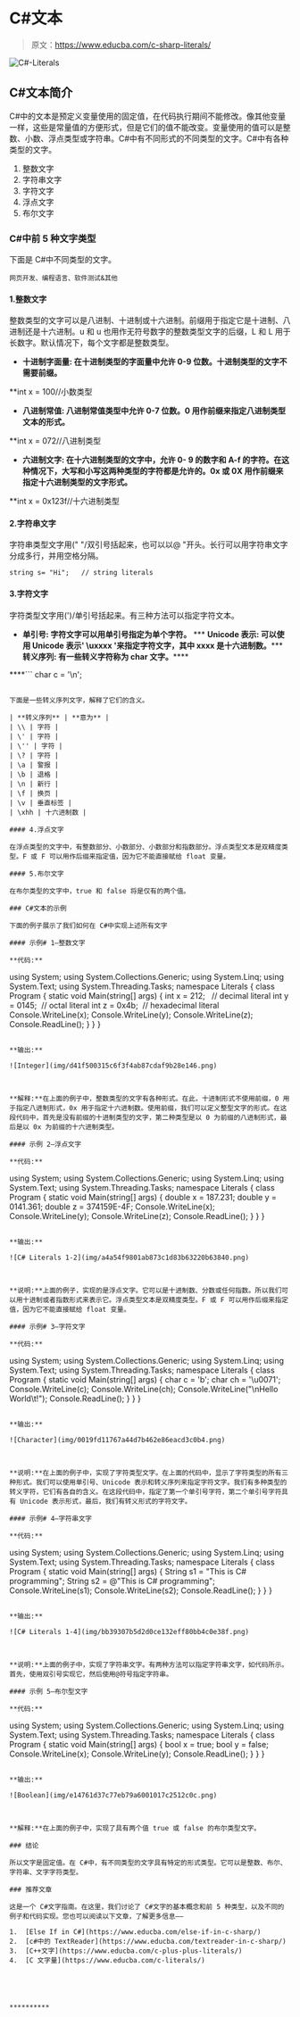 # C#文本

> 原文：<https://www.educba.com/c-sharp-literals/>

![C#-Literals](img/1796a54a79422d9a77d17af0354fc144.png)



## C#文本简介

C#中的文本是预定义变量使用的固定值，在代码执行期间不能修改。像其他变量一样，这些是常量值的方便形式，但是它们的值不能改变。变量使用的值可以是整数、小数、浮点类型或字符串。C#中有不同形式的不同类型的文字。C#中有各种类型的文字。

1.  整数文字
2.  字符串文字
3.  字符文字
4.  浮点文字
5.  布尔文字

### C#中前 5 种文字类型

下面是 C#中不同类型的文字。

<small>网页开发、编程语言、软件测试&其他</small>

#### 1.整数文字

整数类型的文字可以是八进制、十进制或十六进制。前缀用于指定它是十进制、八进制还是十六进制。u 和 u 也用作无符号数字的整数类型文字的后缀，L 和 L 用于长数字。默认情况下，每个文字都是整数类型。

*   ******十进制字面量:**** 在十进制类型的字面量中允许 0-9 位数。十进制类型的文字不需要前缀。**

 **int x = 100//小数类型

*   ******八进制常值:**** 八进制常值类型中允许 0-7 位数。0 用作前缀来指定八进制类型文本的形式。**

 **int x = 072//八进制类型

*   ******六进制文字:**** 在十六进制类型的文字中，允许 0- 9 的数字和 A-f 的字符。在这种情况下，大写和小写这两种类型的字符都是允许的。0x 或 0X 用作前缀来指定十六进制类型的文字形式。**

 **int x = 0x123f//十六进制类型

#### 2.字符串文字

字符串类型文字用(" "/双引号括起来，也可以以@ "开头。长行可以用字符串文字分成多行，并用空格分隔。

```
string s= "Hi";   // string literals
```

#### 3.字符文字

字符类型文字用(')/单引号括起来。有三种方法可以指定字符文本。

*   ******单引号:**** 字符文字可以用单引号指定为单个字符。**
***   ******Unicode 表示:**** 可以使用 Unicode 表示' \uxxxx '来指定字符文字，其中 xxxx 是十六进制数。*****   ******转义序列:**** 有一些转义字符称为 char 文字。******

 ****```
char c = '\n';
```

下面是一些转义序列文字，解释了它们的含义。

| **转义序列** | **意为** |
| \\ | 字符 |
| \' | 字符 |
| \'' | 字符 |
| \? | 字符 |
| \a | 警报 |
| \b | 退格 |
| \n | 新行 |
| \f | 换页 |
| \v | 垂直标签 |
| \xhh | 十六进制数 |

#### 4.浮点文字

在浮点类型的文字中，有整数部分、小数部分、小数部分和指数部分。浮点类型文本是双精度类型。F 或 F 可以用作后缀来指定值，因为它不能直接赋给 float 变量。

#### 5.布尔文字

在布尔类型的文字中，true 和 false 将是仅有的两个值。

### C#文本的示例

下面的例子展示了我们如何在 C#中实现上述所有文字

#### 示例# 1–整数文字

**代码:**

```
using System;
using System.Collections.Generic;
using System.Linq;
using System.Text;
using System.Threading.Tasks;
namespace Literals
{
class Program
{
static void Main(string[] args)
{
int x = 212;   // decimal literal
int y = 0145;  // octal literal
int z = 0x4b;  // hexadecimal literal
Console.WriteLine(x);
Console.WriteLine(y);
Console.WriteLine(z);
Console.ReadLine();
}
}
}
```

**输出:**

![Integer](img/d41f500315c6f3f4ab87cdaf9b28e146.png)



**解释:**在上面的例子中，整数类型的文字有各种形式。在此，十进制形式不使用前缀，0 用于指定八进制形式，0x 用于指定十六进制数。使用前缀，我们可以定义整型文字的形式。在这段代码中，首先是没有前缀的十进制类型的文字，第二种类型是以 0 为前缀的八进制形式，最后是以 0x 为前缀的十六进制类型。

#### 示例 2–浮点文字

**代码:**

```
using System;
using System.Collections.Generic;
using System.Linq;
using System.Text;
using System.Threading.Tasks;
namespace Literals
{
class Program
{
static void Main(string[] args)
{
double x = 187.231;
double y = 0141.361;
double z = 374159E-4F;
Console.WriteLine(x);
Console.WriteLine(y);
Console.WriteLine(z);
Console.ReadLine();
}
}
}
```

**输出:**

![C# Literals 1-2](img/a4a54f9801ab873c1d83b63220b63840.png)



**说明:**上面的例子，实现的是浮点文字。它可以是十进制数、分数或任何指数。所以我们可以用十进制或者指数形式来表示它。浮点类型文本是双精度类型。F 或 F 可以用作后缀来指定值，因为它不能直接赋给 float 变量。

#### 示例# 3–字符文字

**代码:**

```
using System;
using System.Collections.Generic;
using System.Linq;
using System.Text;
using System.Threading.Tasks;
namespace Literals
{
class Program
{
static void Main(string[] args)
{
char c = 'b';
char ch = '\u0071';
Console.WriteLine(c);
Console.WriteLine(ch);
Console.WriteLine("\nHello World\t!");
Console.ReadLine();
}
}
}
```

**输出:**

![Character](img/0019fd11767a44d7b462e86eacd3c0b4.png)



**说明:**在上面的例子中，实现了字符类型文字。在上面的代码中，显示了字符类型的所有三种形式。我们可以使用单引号、Unicode 表示和转义序列来指定字符文字。我们有多种类型的转义字符，它们有各自的含义。在这段代码中，指定了第一个单引号字符，第二个单引号字符具有 Unicode 表示形式，最后，我们有转义形式的字符文字。

#### 示例# 4–字符串文字

**代码:**

```
using System;
using System.Collections.Generic;
using System.Linq;
using System.Text;
using System.Threading.Tasks;
namespace Literals
{
class Program
{
static void Main(string[] args)
{
String s1 = "This is C# programming";
String s2 = @"This is C# programming";
Console.WriteLine(s1);
Console.WriteLine(s2);
Console.ReadLine();
}
}
}
```

**输出:**

![C# Literals 1-4](img/bb39307b5d2d0ce132eff80bb4c0e38f.png)



**说明:**上面的例子中，实现了字符串文字。有两种方法可以指定字符串文字，如代码所示。首先，使用双引号实现它，然后使用@符号指定字符串。

#### 示例 5–布尔型文字

**代码:**

```
using System;
using System.Collections.Generic;
using System.Linq;
using System.Text;
using System.Threading.Tasks;
namespace Literals
{
class Program
{
static void Main(string[] args)
{
bool x = true;
bool y = false;
Console.WriteLine(x);
Console.WriteLine(y);
Console.ReadLine();
}
}
}
```

**输出:**

![Boolean](img/e14761d37c77eb79a6001017c2512c0c.png)



**解释:**在上面的例子中，实现了具有两个值 true 或 false 的布尔类型文字。

### 结论

所以文字是固定值。在 C#中，有不同类型的文字具有特定的形式类型。它可以是整数、布尔、字符串、文字字符类型。

### 推荐文章

这是一个 C#文字指南。在这里，我们讨论了 C#文字的基本概念和前 5 种类型，以及不同的例子和代码实现。您也可以阅读以下文章，了解更多信息——

1.  [Else If in C#](https://www.educba.com/else-if-in-c-sharp/)
2.  [c#中的 TextReader](https://www.educba.com/textreader-in-c-sharp/)
3.  [C++文字](https://www.educba.com/c-plus-plus-literals/)
4.  [C 文字量](https://www.educba.com/c-literals/)





**********